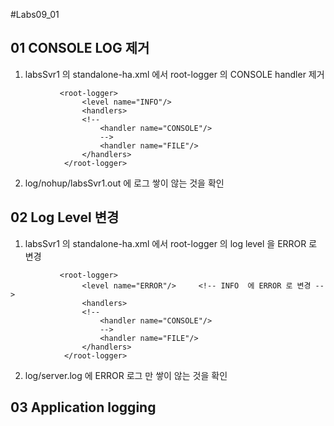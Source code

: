 #Labs09_01
## 01 CONSOLE LOG 제거 
1. labsSvr1 의 standalone-ha.xml 에서 root-logger 의 CONSOLE handler 제거

```
           <root-logger>
                <level name="INFO"/>
                <handlers>
                <!--
                    <handler name="CONSOLE"/>
                    -->
                    <handler name="FILE"/>
                </handlers>
            </root-logger>

```

2. log/nohup/labsSvr1.out 에 로그 쌓이 않는 것을 확인 

## 02 Log Level 변경

1. labsSvr1 의 standalone-ha.xml 에서 root-logger 의 log level 을 ERROR 로 변경 

```
           <root-logger>
                <level name="ERROR"/>     <!-- INFO  에 ERROR 로 변경 -->
                <handlers>
                <!--
                    <handler name="CONSOLE"/>
                    -->
                    <handler name="FILE"/>
                </handlers>
            </root-logger>

```

2. log/server.log 에 ERROR 로그 만 쌓이 않는 것을 확인 


## 03 Application logging
